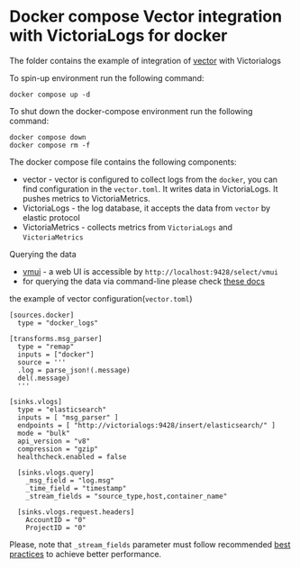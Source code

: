 # Docker compose Vector integration with VictoriaLogs for docker

The folder contains the example of integration of [vector](https://vector.dev/docs/) with Victorialogs

To spin-up environment  run the following command:
```
docker compose up -d 
```

To shut down the docker-compose environment run the following command:
```
docker compose down
docker compose rm -f
```

The docker compose file contains the following components:

* vector - vector is configured to collect logs from the `docker`, you can find configuration in the `vector.toml`. It writes data in VictoriaLogs. It pushes metrics to VictoriaMetrics.
* VictoriaLogs - the log database, it accepts the data from `vector` by elastic protocol
* VictoriaMetrics - collects metrics from `VictoriaLogs` and `VictoriaMetrics`

Querying the data

* [vmui](https://docs.victoriametrics.com/VictoriaLogs/querying/#vmui) - a web UI is accessible by `http://localhost:9428/select/vmui`
* for querying the data via command-line please check [these docs](https://docs.victoriametrics.com/VictoriaLogs/querying/#command-line)


the example of vector configuration(`vector.toml`)

```
[sources.docker]
  type = "docker_logs"

[transforms.msg_parser]
  type = "remap"
  inputs = ["docker"]
  source = '''
  .log = parse_json!(.message)
  del(.message)
  '''

[sinks.vlogs]
  type = "elasticsearch"
  inputs = [ "msg_parser" ]
  endpoints = [ "http://victorialogs:9428/insert/elasticsearch/" ]
  mode = "bulk"
  api_version = "v8"
  compression = "gzip"
  healthcheck.enabled = false

  [sinks.vlogs.query]
    _msg_field = "log.msg"
    _time_field = "timestamp"
    _stream_fields = "source_type,host,container_name"

  [sinks.vlogs.request.headers]
    AccountID = "0"
    ProjectID = "0"
```

Please, note that `_stream_fields` parameter must follow recommended [best practices](https://docs.victoriametrics.com/victorialogs/keyconcepts/#stream-fields) to achieve better performance.
